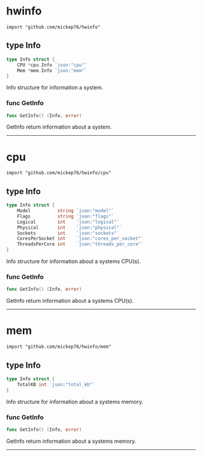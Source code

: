 
# hwinfo
    import "github.com/mickep76/hwinfo"







## type Info
``` go
type Info struct {
    CPU *cpu.Info `json:"cpu"`
    Mem *mem.Info `json:"mem"`
}
```
Info structure for information a system.









### func GetInfo
``` go
func GetInfo() (Info, error)
```
GetInfo return information about a system.










- - -

# cpu
    import "github.com/mickep76/hwinfo/cpu"







## type Info
``` go
type Info struct {
    Model          string `json:"model"`
    Flags          string `json:"flags"`
    Logical        int    `json:"logical"`
    Physical       int    `json:"physical"`
    Sockets        int    `json:"sockets"`
    CoresPerSocket int    `json:"cores_per_socket"`
    ThreadsPerCore int    `json:"threads_per_core"`
}
```
Info structure for information about a systems CPU(s).









### func GetInfo
``` go
func GetInfo() (Info, error)
```
GetInfo return information about a systems CPU(s).










- - -

# mem
    import "github.com/mickep76/hwinfo/mem"







## type Info
``` go
type Info struct {
    TotalKB int `json:"total_kb"`
}
```
Info structure for information about a systems memory.









### func GetInfo
``` go
func GetInfo() (Info, error)
```
GetInfo return information about a systems memory.










- - -
